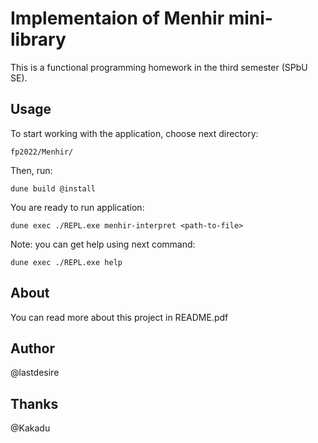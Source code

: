 # Implementaion of Menhir mini-library
This is a functional programming homework in the third semester (SPbU SE).

## Usage
To start working with the application, choose next directory:
```
fp2022/Menhir/
```
Then, run:
```
dune build @install 
```
You are ready to run application:
```
dune exec ./REPL.exe menhir-interpret <path-to-file>
```
Note: you can get help using next command:
```
dune exec ./REPL.exe help
```

## About
You can read more about this project in README.pdf

## Author
@lastdesire

## Thanks
@Kakadu

